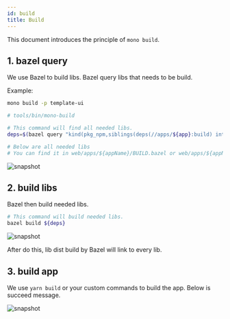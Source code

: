 ```yaml
---
id: build
title: Build
---
```


This document introduces the principle of `mono build`.

## 1. bazel query

We use Bazel to build libs. Bazel query libs that needs to be build.

Example:
```bash
mono build -p template-ui

# tools/bin/mono-build

# This command will find all needed libs.
deps=$(bazel query "kind(pkg_npm,siblings(deps(//apps/${app}:build) intersect //libs/...))")

# Below are all needed libs
# You can find it in web/apps/${appName}/BUILD.bazel or web/apps/${appName}/deps.bzl  `deps` field
```

![snapshot](https://static.devfdg.net/static/mono-static/docs-ui/img/build-libs.png)

## 2. build libs

Bazel then build needed libs.

```bash
# This command will build needed libs.
bazel build ${deps}
```

![snapshot](https://static.devfdg.net/static/mono-static/docs-ui/img/bazel-build-process.png)

After do this, lib dist build by Bazel will link to every lib.


## 3. build app

We use  `yarn build` or your custom commands to build the app. Below is succeed message.

![snapshot](https://static.devfdg.net/static/mono-static/docs-ui/img/mono-build-yarn-build.png)
